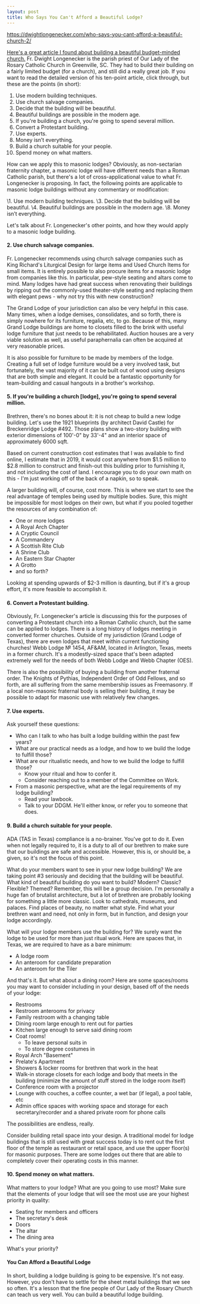 ```yaml
---
layout: post
title: Who Says You Can't Afford a Beautiful Lodge?
---
```


https://dwightlongenecker.com/who-says-you-cant-afford-a-beautiful-church-2/

[Here's a great article I found about building a beautiful budget-minded church.](https://dwightlongenecker.com/who-says-you-cant-afford-a-beautiful-church-2/) Fr. Dwight Longenecker is the parish priest of Our Lady of the Rosary Catholic Church in Greenville, SC. They had to build their building on a fairly limited budget (for a church), and still did a really great job. If you want to read the detailed version of his ten-point article, click through, but these are the points (in short):

1. Use modern building techniques.
2. Use church salvage companies.
3. Decide that the building will be beautiful.
4. Beautiful buildings are possible in the modern age.
5. If you're building a church, you're going to spend several million.
6. Convert a Protestant building.
7. Use experts.
8. Money isn’t everything.
9. Build a church suitable for your people.
10. Spend money on what matters.

How can we apply this to masonic lodges? Obviously, as non-sectarian fraternity chapter, a masonic lodge will have different needs than a Roman Catholic parish, but there's a lot of cross-applicational value to what Fr. Longenecker is proposing. In fact, the following points are applicable to masonic lodge buildings without any commentary or modification:

\1. Use modern building techniques.
\3. Decide that the building will be beautiful.
\4. Beautiful buildings are possible in the modern age.
\8. Money isn’t everything.

Let's talk about Fr. Longenecker's other points, and how they would apply to a masonic lodge building.

#### 2. Use church salvage companies.

Fr. Longenecker recommends using church salvage companies such as King Richard's Liturgical Design for large items and Used Church Items for small items. It is entirely possible to also procure items for a masonic lodge from companies like this. In particular, pew-style seating and altars come to mind. Many lodges have had great success when renovating their buildings by ripping out the commonly-used theater-style seating and replacing them with elegant pews - why not try this with new construction?

The Grand Lodge of your jurisdiction can also be very helpful in this case. Many times, when a lodge demises, consolidates, and so forth, there is simply nowhere for its furniture, regalia, etc, to go. Because of this, many Grand Lodge buildings are home to closets filled to the brink with useful lodge furniture that just needs to be rehabilitated. Auction houses are a very viable solution as well, as useful paraphernalia can often be acquired at very reasonable prices.

It is also possible for furniture to be made by members of the lodge. Creating a full set of lodge furniture would be a very involved task, but fortunately, the vast majority of it can be built out of wood using designs that are both simple and elegant. It could be a fantastic opportunity for team-building and casual hangouts in a brother's workshop.

#### 5. If you're building a church [lodge], you're going to spend several million.

Brethren, there's no bones about it: it is not cheap to build a new lodge building. Let's use the 1921 blueprints (by architect David Castle) for Breckenridge Lodge #492. Those plans show a two-story building with exterior dimensions of 100'-0" by 33'-4" and an interior space of approximately 6000 sqft.

Based on current construction cost estimates that I was available to find online, I estimate that in 2019, it would cost anywhere from $1.5 million to $2.8 million to construct and finish-out this building prior to furnishing it, and not including the cost of land. I encourage you to do your own math on this - I'm just working off of the back of a napkin, so to speak.

A larger building will, of course, cost more. This is where we start to see the real advantage of temples being used by multiple bodies. Sure, this might be impossible for most lodges on their own, but what if you pooled together the resources of any combination of:

* One or more lodges
* A Royal Arch Chapter
* A Cryptic Council
* A Commandery
* A Scottish Rite Club
* A Shrine Club
* An Eastern Star Chapter
* A Grotto
* and so forth?

Looking at spending upwards of $2-3 million is daunting, but if it's a group effort, it's more feasible to accomplish it.

#### 6. Convert a Protestant building.

Obviously, Fr. Longenecker's article is discussing this for the purposes of converting a Protestant church into a Roman Catholic church, but the same can be applied to lodges. There is a long history of lodges meeting in converted former churches. Outside of my jurisdiction (Grand Lodge of Texas), there are even lodges that meet within current functioning churches! Webb Lodge № 1454, AF&AM, located in Arlington, Texas, meets in a former church. It's a modestly-sized space that's been adapted extremely well for the needs of both Webb Lodge and Webb Chapter (OES). 

There is also the possibility of buying a building from another fraternal order. The Knights of Pythias, Independent Order of Odd Fellows, and so forth, are all suffering from the same membership issues as Freemasonry. If a local non-masonic fraternal body is selling their building, it may be possible to adapt for masonic use with relatively few changes.

#### 7. Use experts.

Ask yourself these questions:

* Who can I talk to who has built a lodge building within the past few years?
* What are our practical needs as a lodge, and how to we build the lodge to fulfill those?
* What are our ritualistic needs, and how to we build the lodge to fulfill those?
	* Know your ritual and how to confer it.
	* Consider reaching out to a member of the Committee on Work.
* From a masonic perspective, what are the legal requirements of my lodge building?
	* Read your lawbook.
	* Talk to your DDGM. He'll either know, or refer you to someone that does.

#### 9. Build a church suitable for your people.

ADA (TAS in Texas) compliance is a no-brainer. You've got to do it. Even when not legally required to, it is a duty to all of our brethren to make sure that our buildings are safe and accessible. However, this is, or should be, a given, so it's not the focus of this point.

What do your members want to see in your new lodge building? We are taking point #3 seriously and deciding that the building will be beautiful. What kind of beautiful building do you want to build? Modern? Classic? Flexible? Themed? Remember, this will be a group decision. I'm personally a huge fan of brutalist architecture, but a lot of brethren are probably looking for something a little more classic. Look to cathedrals, museums, and palaces. Find places of beauty, no matter what style. Find what your brethren want and need, not only in form, but in function, and design your lodge accordingly. 

What will your lodge members use the building for? We surely want the lodge to be used for more than just ritual work. Here are spaces that, in Texas, we are required to have as a bare minimum:

* A lodge room
* An anteroom for candidate preparation
* An anteroom for the Tiler 

And that's it. But what about a dining room? Here are some spaces/rooms you may want to consider including in your design, based off of the needs of your lodge:

* Restrooms
* Restroom anterooms for privacy
* Family restroom with a changing table
* Dining room large enough to rent out for parties
* Kitchen large enough to serve said dining room
* Coat rooms!
	* To leave personal suits in
	* To store degree costumes in
* Royal Arch "Basement"
* Prelate's Apartment
* Showers & locker rooms for brethren that work in the heat
* Walk-in storage closets for each lodge and body that meets in the building (minimize the amount of stuff stored in the lodge room itself)
* Conference room with a projector
* Lounge with couches, a coffee counter, a wet bar (if legal), a pool table, etc
* Admin office spaces with working space and storage for each secretary/recorder and a shared private room for phone calls

The possibilities are endless, really.

Consider building retail space into your design. A traditional model for lodge buildings that is still used with great success today is to rent out the first floor of the temple as restaurant or retail space, and use the upper floor(s) for masonic purposes. There are some lodges out there that are able to completely cover their operating costs in this manner.

#### 10. Spend money on what matters.

What matters to your lodge? What are you going to use most? Make sure that the elements of your lodge that will see the most use are your highest priority in quality:

* Seating for members and officers
* The secretary's desk
* Doors
* The altar
* The dining area

What's your priority?

#### You Can Afford a Beautiful Lodge

In short, building a lodge building is going to be expensive. It's not easy. However, you don't have to settle for the sheet metal buildings that we see so often. It's a lesson that the fine people of Our Lady of the Rosary Church can teach us very well. You can build a beautiful lodge building.